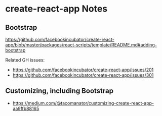 # create-react-app Notes

## Bootstrap

https://github.com/facebookincubator/create-react-app/blob/master/packages/react-scripts/template/README.md#adding-bootstrap

Related GH issues:

* https://github.com/facebookincubator/create-react-app/issues/201
* https://github.com/facebookincubator/create-react-app/issues/301

## Customizing, including Bootstrap

* https://medium.com/@tacomanator/customizing-create-react-app-aa9ffb88165
